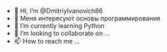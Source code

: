 - 👋 Hi, I’m @DmitriyIvanovich86
- 👀 Меня интересуют основы программирования 
- 🌱 I’m currently learning Python
- 💞️ I’m looking to collaborate on ...
- 📫 How to reach me ...

<!---
DmitriyIvanovich86/DmitriyIvanovich86 is a ✨ special ✨ repository because its `README.md` (this file) appears on your GitHub profile.
You can click the Preview link to take a look at your changes.
--->
